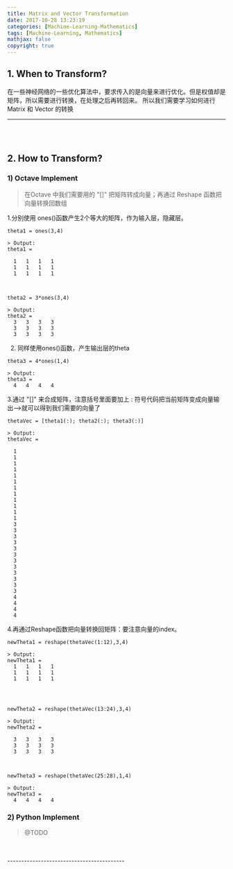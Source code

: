 ```yaml
---
title: Matrix and Vector Transformation
date: 2017-10-28 13:23:19
categories: [Machine-Learning-Mathematics]
tags: [Machine-Learning, Mathematics]
mathjax: false
copyright: true
---
```




## 1. When to Transform?
在一些神经网络的一些优化算法中，要求传入的是向量来进行优化。但是权值却是矩阵，所以需要进行转换，在处理之后再转回来。
所以我们需要学习如何进行Matrix 和 Vector 的转换


------------------------------------------
<br>
<br>


## 2. How to Transform?
### 1) Octave Implement
> 在Octave 中我们需要用的 "[]" 把矩阵转成向量；再通过 Reshape 函数把向量转换回数组

1.分别使用 ones()函数产生2个等大的矩阵，作为输入层，隐藏层。
```
theta1 = ones(3,4)

> Output:
theta1 =

  1   1   1   1
  1   1   1   1
  1   1   1   1



theta2 = 3*ones(3,4)

> Output:
theta2 =
  3   3   3   3
  3   3   3   3
  3   3   3   3
```
2. 同样使用ones()函数，产生输出层的theta

```
theta3 = 4*ones(1,4)

> Output:
theta3 =
  4   4   4   4
```

3.通过 "[]" 来合成矩阵，注意括号里面要加上 : 符号代码把当前矩阵变成向量输出-->就可以得到我们需要的向量了

```
thetaVec = [theta1(:); theta2(:); theta3(:)]

> Output:
thetaVec =

  1
  1
  1
  1
  1
  1
  1
  1
  1
  1
  1
  1
  3
  3
  3
  3
  3
  3
  3
  3
  3
  3
  3
  3
  4
  4
  4
  4
```

4.再通过Reshape函数把向量转换回矩阵：要注意向量的index。

```
newTheta1 = reshape(thetaVec(1:12),3,4)

> Output:
newTheta1 =
  1   1   1   1
  1   1   1   1
  1   1   1   1




newTheta2 = reshape(thetaVec(13:24),3,4)

> Output:
newTheta2 =

  3   3   3   3
  3   3   3   3
  3   3   3   3



newTheta3 = reshape(thetaVec(25:28),1,4)

> Output:
newTheta3 =
  4   4   4   4
```



### 2) Python Implement
> @TODO

<br>
<br>
------------------------------------------

